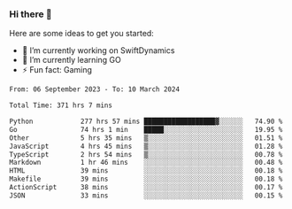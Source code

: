 ### Hi there 👋

Here are some ideas to get you started:

- 🔭 I’m currently working on SwiftDynamics
- 🌱 I’m currently learning GO
-  ⚡ Fun fact: Gaming
  
  <!--
- 👯 I’m looking to collaborate on ...
- 🤔 I’m looking for help with ...
- 💬 Ask me about ...
- 📫 How to reach me: ...
- 😄 Pronouns: ...
-->

<!--START_SECTION:waka-->

```txt
From: 06 September 2023 - To: 10 March 2024

Total Time: 371 hrs 7 mins

Python            277 hrs 57 mins ██████████████████▓░░░░░░   74.90 %
Go                74 hrs 1 min    █████░░░░░░░░░░░░░░░░░░░░   19.95 %
Other             5 hrs 35 mins   ▒░░░░░░░░░░░░░░░░░░░░░░░░   01.51 %
JavaScript        4 hrs 45 mins   ▒░░░░░░░░░░░░░░░░░░░░░░░░   01.28 %
TypeScript        2 hrs 54 mins   ▒░░░░░░░░░░░░░░░░░░░░░░░░   00.78 %
Markdown          1 hr 46 mins    ░░░░░░░░░░░░░░░░░░░░░░░░░   00.48 %
HTML              39 mins         ░░░░░░░░░░░░░░░░░░░░░░░░░   00.18 %
Makefile          39 mins         ░░░░░░░░░░░░░░░░░░░░░░░░░   00.18 %
ActionScript      38 mins         ░░░░░░░░░░░░░░░░░░░░░░░░░   00.17 %
JSON              33 mins         ░░░░░░░░░░░░░░░░░░░░░░░░░   00.15 %
```

<!--END_SECTION:waka-->
